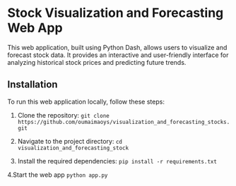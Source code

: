 <h1>Stock Visualization and Forecasting Web App</h1>

This web application, built using Python Dash, allows users to visualize and forecast stock data. It provides an interactive and user-friendly interface for analyzing historical stock prices and predicting future trends.

<h2>Installation</h2>

To run this web application locally, follow these steps:

1. Clone the repository:
`git clone https://github.com/oumaimaoys/visualization_and_forecasting_stocks.git`

2. Navigate to the project directory:
`cd visualization_and_forecasting_stock`

3. Install the required dependencies:
`pip install -r requirements.txt`

4.Start the web app
`python app.py`
